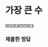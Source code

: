 # 가장 큰 수

[programmers](https://programmers.co.kr/learn/courses/30/lessons/42746)

### 제출한 정답
```js
```